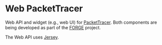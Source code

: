 # Web PacketTracer

Web API and widget (e.g., web UI) for [PacketTracer](https://www.netacad.com/web/about-us/cisco-packet-tracer). Both components are being developed as part of the [FORGE](http://ict-forge.eu/) project.


The Web API uses [Jersey](https://jersey.java.net/documentation/latest/user-guide.html).